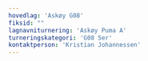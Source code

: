```yaml
---
hovedlag: 'Askøy G08'
fiksid: ""
lagnavniturnering: 'Askøy Puma A'
turneringskategori: 'G08 5er'
kontaktperson: 'Kristian Johannessen'
---
```

